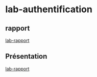 # lab-authentification


## rapport 
[lab-rapport](https://labs-web.github.io/lab-authentification/rapport.html)


## Présentation 
[lab-rapport](https://labs-web.github.io/lab_authentification/presentation.html)

